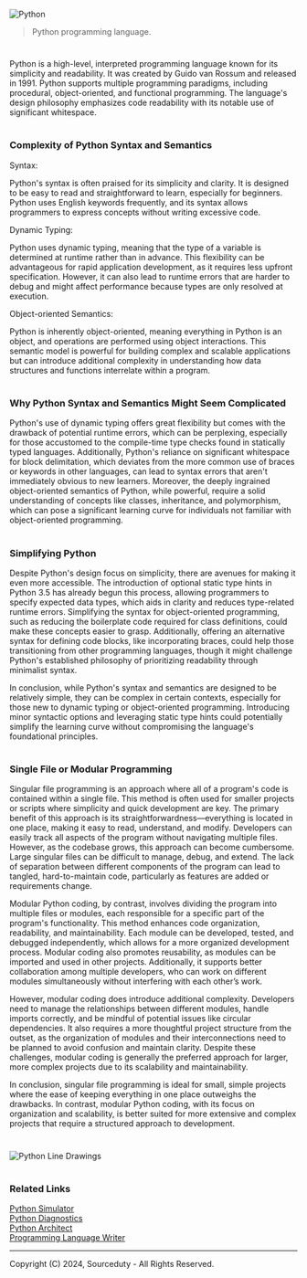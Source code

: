 ![Python](https://github.com/sourceduty/Python/assets/123030236/6241a66e-dc5b-4052-9c79-c3fb47e263fb)

> Python programming language.

#

Python is a high-level, interpreted programming language known for its simplicity and readability. It was created by Guido van Rossum and released in 1991. Python supports multiple programming paradigms, including procedural, object-oriented, and functional programming. The language's design philosophy emphasizes code readability with its notable use of significant whitespace.

#
### Complexity of Python Syntax and Semantics

Syntax:

Python's syntax is often praised for its simplicity and clarity. It is designed to be easy to read and straightforward to learn, especially for beginners. Python uses English keywords frequently, and its syntax allows programmers to express concepts without writing excessive code.

Dynamic Typing:

Python uses dynamic typing, meaning that the type of a variable is determined at runtime rather than in advance. This flexibility can be advantageous for rapid application development, as it requires less upfront specification. However, it can also lead to runtime errors that are harder to debug and might affect performance because types are only resolved at execution.

Object-oriented Semantics:

Python is inherently object-oriented, meaning everything in Python is an object, and operations are performed using object interactions. This semantic model is powerful for building complex and scalable applications but can introduce additional complexity in understanding how data structures and functions interrelate within a program.

#
### Why Python Syntax and Semantics Might Seem Complicated

Python's use of dynamic typing offers great flexibility but comes with the drawback of potential runtime errors, which can be perplexing, especially for those accustomed to the compile-time type checks found in statically typed languages. Additionally, Python's reliance on significant whitespace for block delimitation, which deviates from the more common use of braces or keywords in other languages, can lead to syntax errors that aren't immediately obvious to new learners. Moreover, the deeply ingrained object-oriented semantics of Python, while powerful, require a solid understanding of concepts like classes, inheritance, and polymorphism, which can pose a significant learning curve for individuals not familiar with object-oriented programming.

#
### Simplifying Python

Despite Python's design focus on simplicity, there are avenues for making it even more accessible. The introduction of optional static type hints in Python 3.5 has already begun this process, allowing programmers to specify expected data types, which aids in clarity and reduces type-related runtime errors. Simplifying the syntax for object-oriented programming, such as reducing the boilerplate code required for class definitions, could make these concepts easier to grasp. Additionally, offering an alternative syntax for defining code blocks, like incorporating braces, could help those transitioning from other programming languages, though it might challenge Python's established philosophy of prioritizing readability through minimalist syntax.

In conclusion, while Python's syntax and semantics are designed to be relatively simple, they can be complex in certain contexts, especially for those new to dynamic typing or object-oriented programming. Introducing minor syntactic options and leveraging static type hints could potentially simplify the learning curve without compromising the language's foundational principles.

#
### Single File or Modular Programming

Singular file programming is an approach where all of a program's code is contained within a single file. This method is often used for smaller projects or scripts where simplicity and quick development are key. The primary benefit of this approach is its straightforwardness—everything is located in one place, making it easy to read, understand, and modify. Developers can easily track all aspects of the program without navigating multiple files. However, as the codebase grows, this approach can become cumbersome. Large singular files can be difficult to manage, debug, and extend. The lack of separation between different components of the program can lead to tangled, hard-to-maintain code, particularly as features are added or requirements change.

Modular Python coding, by contrast, involves dividing the program into multiple files or modules, each responsible for a specific part of the program's functionality. This method enhances code organization, readability, and maintainability. Each module can be developed, tested, and debugged independently, which allows for a more organized development process. Modular coding also promotes reusability, as modules can be imported and used in other projects. Additionally, it supports better collaboration among multiple developers, who can work on different modules simultaneously without interfering with each other’s work.

However, modular coding does introduce additional complexity. Developers need to manage the relationships between different modules, handle imports correctly, and be mindful of potential issues like circular dependencies. It also requires a more thoughtful project structure from the outset, as the organization of modules and their interconnections need to be planned to avoid confusion and maintain clarity. Despite these challenges, modular coding is generally the preferred approach for larger, more complex projects due to its scalability and maintainability.

In conclusion, singular file programming is ideal for small, simple projects where the ease of keeping everything in one place outweighs the drawbacks. In contrast, modular Python coding, with its focus on organization and scalability, is better suited for more extensive and complex projects that require a structured approach to development.

#

![Python Line Drawings](https://github.com/user-attachments/assets/d4a615c5-f5fd-458b-8765-c46511c4b275)

#
### Related Links

[Python Simulator](https://chat.openai.com/g/g-NLUSBfccY-python-simulator)
<br>
[Python Diagnostics](https://chat.openai.com/g/g-NnT93PRw6-python-diagnostics)
<br>
[Python Architect](https://chat.openai.com/g/g-ltK2f7Fkk-python-architect)
<br>
[Programming Language Writer](https://github.com/sourceduty/Programming_Language_Writer)

***
Copyright (C) 2024, Sourceduty - All Rights Reserved.
